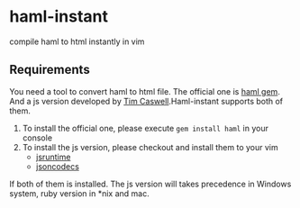 haml-instant
============

compile haml to html instantly in vim

Requirements
----
You need a tool to convert haml to html file. The official one is [haml gem](http://rubygems.org/gems/haml). And a js version 
developed by [Tim Caswell](https://github.com/creationix/haml-js).Haml-instant supports both of them.

1. To install the official one, please execute `gem install haml` in your console
2. To install the js version, please checkout and install them to your vim
   * [jsruntime](https://github.com/michalliu/jsruntime.vim)
   * [jsoncodecs](https://github.com/michalliu/jsoncodecs.vim)

If both of them is installed. The js version will takes precedence in Windows system, ruby version in *nix and mac.
